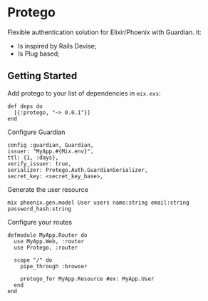 # Protego

Flexible authentication solution for Elixir/Phoenix with Guardian. it:
* Is inspired by Rails Devise;
* Is Plug based;


## Getting Started

Add protego to your list of dependencies in `mix.exs`:

    def deps do
      [{:protego, "~> 0.0.1"}]
    end

Configure Guardian

    config :guardian, Guardian,
    issuer: "MyApp.#{Mix.env}",
    ttl: {1, :days},
    verify_issuer: true,
    serializer: Protego.Auth.GuardianSerializer,
    secret_key: <secret_key_base>,

Generate the user resource

    mix phoenix.gen.model User users name:string email:string password_hash:string

Configure your routes

    defmodule MyApp.Router do
      use MyApp.Web, :router
      use Protego, :router

      scope "/" do
        pipe_through :browser

        protego_for MyApp.Resource #ex: MyApp.User
      end
    end
